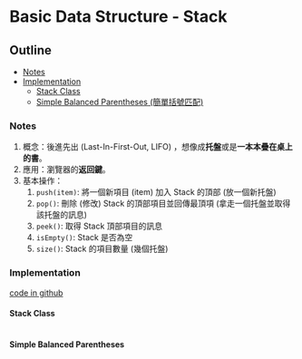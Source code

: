 # Basic Data Structure - Stack

## Outline

* [Notes](#notes)
* [Implementation](#implementation)
    * [Stack Class](#stack-class)
    * [Simple Balanced Parentheses (簡單括號匹配)](#simple-balanced-parentheses)

### Notes

1. 概念：後進先出 (Last-In-First-Out, LIFO) ，想像成**托盤**或是**一本本疊在桌上的書**。
1. 應用：瀏覽器的**返回鍵**。
1. 基本操作：
    1. `push(item)`: 將一個新項目 (item) 加入 Stack 的頂部 (放一個新托盤)
    1. `pop()`: 刪除 (修改) Stack 的頂部項目並回傳最頂項 (拿走一個托盤並取得該托盤的訊息)
    1. `peek()`: 取得 Stack 頂部項目的訊息
    1. `isEmpty()`: Stack 是否為空
    1. `size()`: Stack 的項目數量 (幾個托盤)
    

### Implementation

[code in github](https://github.com/kstseng/dsa-ml-tool-note/blob/master/DSA/ProblemSolvingWithAlgorithmsAndDataStructures/CODE/BasicDataStructure/stack.py)

#### Stack Class

```python

```

#### Simple Balanced Parentheses

```python

```
